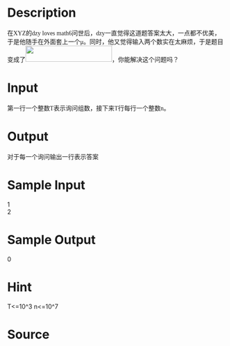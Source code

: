 
# Description

<div class="content"><p style="margin-top: 0pt; margin-bottom: 0pt; text-align: left"><span style="font-family: 宋体; mso-ascii-font-family: 宋体">在XYZ的dzy loves math6问世后，dzy一直觉得这道题答案太大，一点都不优美，于是他随手在外面套上一个</span><span style="font-family: 宋体; mso-ascii-font-family: 宋体; mso-fareast-font-family: 宋体">μ</span><span style="font-family: 宋体; mso-ascii-font-family: 宋体">。同时，他又觉得输入两个数实在太麻烦，于是题目变成了<img src="/source/bzoj/3739/img/aHR0cHM6Ly9seWRzeS5jb20vSnVkZ2VPbmxpbmUvdXBsb2FkLzIwMTQxMC9hYS5qcGc=.jpg" width="199" height="37" alt=""/><img src="/source/bzoj/3739/img/aHR0cHM6Ly9seWRzeS5jb20vSnVkZ2VPbmxpbmUvdXBsb2FkLzIwMTQxMC9hYS5naWY=.gif" width="0" height="0" alt=""/><img src="/source/bzoj/3739/img/aHR0cHM6Ly9seWRzeS5jb20vSnVkZ2VPbmxpbmUvdXBsb2FkLzIwMTQxMC9hYSgxKS5naWY=.gif" width="0" height="0" alt=""/></span><span style="font-family: 宋体; mso-ascii-font-family: 宋体">，你能解决这个问题吗？<span><o:p></o:p></span></span><span style="font-family: 宋体; mso-ascii-font-family: 宋体; mso-fareast-font-family: 宋体"><span><o:p></o:p></span></span></p></div>

# Input

<div class="content"><p style="margin-top: 0pt; margin-bottom: 0pt; text-align: left"><span style="font-family: 宋体; mso-ascii-font-family: 宋体">第一行一个整数T表示询问组数，接下来T行每行一个整数n。<span><o:p></o:p></span></span><span style="font-family: 宋体; mso-ascii-font-family: 宋体; mso-fareast-font-family: 宋体"><span><o:p></o:p></span></span></p></div>

# Output

<div class="content"><p style="margin-top: 0pt; margin-bottom: 0pt; text-align: left"><span style="font-family: 宋体; mso-ascii-font-family: 宋体">对于每一个询问输出一行表示答案<span><o:p></o:p></span></span><span style="font-family: 宋体; mso-ascii-font-family: 宋体; mso-fareast-font-family: 宋体"><span><o:p></o:p></span></span></p></div>

# Sample Input

<div class="content"><span class="sampledata">1<br/>
2</span></div>

# Sample Output

<div class="content"><span class="sampledata">0</span></div>

# Hint

<div class="content"><p></p><p>T&lt;=10^3 n&lt;=10^7</p><p></p></div>

# Source

<div class="content"><p><a href="problemset.php?search="></a></p></div>

